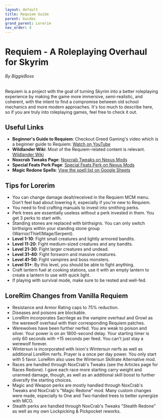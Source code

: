 ```yaml
---
layout: default
title: Requiem Guide
parent: Guides
grand_parent: Lorerim
nav_order: 4
---
```

# Requiem - A Roleplaying Overhaul for Skyrim
###### By BiggieBoss

Requiem is a project with the goal of turning Skyrim into a better roleplaying experience by making the game more immersive, semi-realistic, and coherent, with the intent to find a compromise between old school mechanics and more modern approaches. It's too much to describe here, so if you are truly into roleplaying games, feel free to check it out.

## Useful Links

- **Beginner's Guide to Requiem**: Checkout Greed Gaming's video which is a beginner guide to Requiem: [Watch on YouTube](https://www.youtube.com/watch?v=fG7D8meR0cY)
- **Wildlander Wiki**: Most of the Requiem-related content is relevant. [Wildlander Wiki](https://wiki.wildlandermod.com/)
- **Noxcrab Tweaks Page**: [Noxcrab Tweaks on Nexus Mods](https://www.nexusmods.com/skyrimspecialedition/mods/42591?tab=articles)
- **Special Feats Perk Page**: [Special Feats Perk on Nexus Mods](https://www.nexusmods.com/skyrimspecialedition/mods/42588)
- **Magic Redone Spells**: [View the spell list on Google Sheets](https://docs.google.com/spreadsheets/d/1pNvmHC1EcrOgwvzsjCEyu_zkW6vHQKUG/edit#gid=2029677942)

## Tips for Lorerim

- You can change damage dealt/received in the Requiem MCM menu. Don't feel bad about lowering it, especially if you're new to Requiem.
- You need to find crafting manuals to invest into smithing perks.
- Perk trees are essentially useless without a perk invested in them. You get 3 perks to start with.
- Standing stones are replaced with birthsigns. You can only switch birthsigns within your standing stone group (Warrior/Thief/Mage/Serpent).
- **Level 1-10**: Fight small creatures and lightly armored bandits.
- **Level 11-20**: Fight medium-sized creatures and any bandits.
- **Level 21-30**: Fight larger creatures and undead.
- **Level 31-40**: Fight forsworn and massive creatures.
- **Level 41-50**: Fight vampires and boss monsters.
- **Level 51+**: By this level, you should be able to fight anything.
- Craft lantern fuel at cooking stations, use it with an empty lantern to create a lantern to use with quick light.
- If playing with survival mode, make sure to be rested and well-fed.

## LoreRim Changes from Vanilla Requiem

- Resistance and Armor Rating caps to 75% reduction.
- Diseases and poisons are blockable.
- LoreRim incorporates Sacrilege as the vampire overhaul and Growl as the werewolf overhaul with their corresponding Requiem patches.
- Werewolves have been further nerfed. You are weak to poison and silver. Your power is on an 1800-second delay. Your starting timer is only 60 seconds with +15 seconds per feed. You can't just stay a werewolf forever.
- Wintersun is incorporated with Ixion's Wintersun nerfs as well as additional LoreRim nerfs. Prayer is a once per day power. You only start with 5 favor. LoreRim also uses the Wintersun Skillrate Alternative mod.
- Races are handled through NoxCrab's Tweaks (see the Articles page for Races Redone). I gave each race more starting carry weight and unarmed damage, though, as well as an additional skill boost to further diversify the starting choices.
- Magic and Weapon perks are mostly handled through NoxCrab's Tweaks and NoxCrab's "Magic Redone" mod. Many custom changes were made, especially to One and Two-handed trees to better synergize with MCO.
- Stealth perks are handled through NoxCrab's Tweaks "Stealth Redone" as well as my own Lockpicking & Pickpocket reworks.
